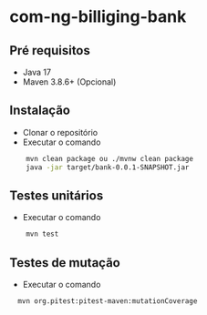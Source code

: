 # com-ng-billiging-bank

## Pré requisitos

* Java 17
* Maven 3.8.6+ (Opcional)

## Instalação

* Clonar o repositório
* Executar o comando

```bash
    mvn clean package ou ./mvnw clean package
    java -jar target/bank-0.0.1-SNAPSHOT.jar
```

## Testes unitários

* Executar o comando

```bash
    mvn test
```

## Testes de mutação

* Executar o comando

```bash
  mvn org.pitest:pitest-maven:mutationCoverage
```